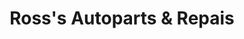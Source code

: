 ---
title: "Ross's Autoparts & Repais"
url: /madrid/rosss-autoparts-and-repais/
shop: car repair
---